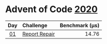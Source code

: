 # Advent of Code [2020](https://adventofcode.com/2020)

|      Day       | Challenge                                            | Benchmark (µs) |
| :------------: | :--------------------------------------------------- | -------------: |
| [01](./d01.rs) | [Report Repair](https://adventofcode.com/2020/day/1) |          14.76 |
